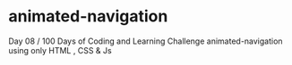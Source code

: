 # animated-navigation
Day 08 / 100 Days of Coding and Learning Challenge animated-navigation using only HTML , CSS &amp; Js
